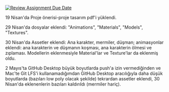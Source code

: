 [![Review Assignment Due Date](https://classroom.github.com/assets/deadline-readme-button-8d59dc4de5201274e310e4c54b9627a8934c3b88527886e3b421487c677d23eb.svg)](https://classroom.github.com/a/gTiETg9a)

19 Nisan'da Proje önerisi-proje tasarım pdf'i yüklendi.

29 Nisan'da dosyalar eklendi: "Animations", "Materials", "Models", "Textures".

30 Nisan'da Assetler eklendi: Ana karakter, mermiler, düşman; animasyonlar eklendi: ana karakterin ve düşmanın koşması, ana karakterin ölmesi ve zıplaması. Modellerin eklenmesiyle Material'lar ve Texture'lar da eklenmiş oldu.

2 Mayıs'ta GitHub Desktop büyük boyutlarda push'a izin vermediğinden ve Mac'te Git LFS'i kullanamadığımdan GitHub Desktop aracılığıyla daha düşük boyutlarda (bazıları low poly olacak şekilde) tekrardan assetler eklendi, 30 Nisan'da eklenenlerin bazıları kaldırıldı (mermiler hariç).
